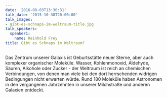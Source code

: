 ```yaml
---
date: '2016-08-03T13:30:31'
talk_date: '2015-10-30T20:00:00'
talk_images:
- gibt-es-schnaps-im-weltraum-title.jpg
talk_speakers:
  speaker1:
    name: Reinhold Frey
title: Gibt es Schnaps im Weltraum?
---
```

Das Zentrum unserer Galaxis ist Geburtsstätte neuer Sterne, aber auch komplexer organischer Moleküle. Wasser, Kohlenmonoxid, Aldehyde, Säuren, Alkohole oder Zucker - der Weltraum ist reich an chemischen Verbindungen, von denen man viele bei den dort herrschenden widrigen Bedingungen nicht erwarten würde. Rund 180 Moleküle haben Astronomen in den vergangenen Jahrzehnten in unserer Milchstraße und anderen Galaxien entdeckt.